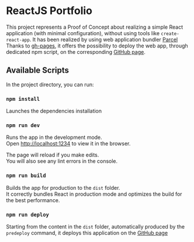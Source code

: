 # ReactJS Portfolio

This project represents a Proof of Concept about realizing a simple React application (with minimal configuration), without using tools like `create-react-app`.
It has been realized by using web application bundler [Parcel](https://parceljs.org/)<br>
Thanks to [gh-pages](https://www.npmjs.com/package/gh-pages), it offers the possibility to deploy the web app, through dedicated npm script, on the corresponding [GitHub page](https://vpellegrino.github.io/reactjs-portfolio/#/).

## Available Scripts

In the project directory, you can run:

### `npm install`

Launches the dependencies installation<br>

### `npm run dev`

Runs the app in the development mode.<br>
Open [http://localhost:1234](http://localhost:1234) to view it in the browser.

The page will reload if you make edits.<br>
You will also see any lint errors in the console.

### `npm run build`

Builds the app for production to the `dist` folder.<br>
It correctly bundles React in production mode and optimizes the build for the best performance.

### `npm run deploy`

Starting from the content in the `dist` folder, automatically produced by the `predeploy` command, it deploys this application on the [GitHub page](https://vpellegrino.github.io/reactjs-portfolio/#/)
